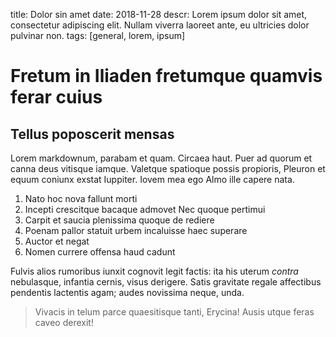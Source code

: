title: Dolor sin amet 
date: 2018-11-28
descr: Lorem ipsum dolor sit amet, consectetur adipiscing elit. Nullam viverra laoreet ante, eu ultricies dolor pulvinar non.
tags: [general, lorem, ipsum]

# Fretum in Iliaden fretumque quamvis ferar cuius

## Tellus poposcerit mensas

Lorem markdownum, parabam et quam. Circaea haut. Puer ad quorum et canna deus
vitisque iamque. Valetque spatioque possis propioris, Pleuron et equum coniunx
exstat Iuppiter. Iovem mea ego Almo ille capere nata.

1. Nato hoc nova fallunt morti
2. Incepti crescitque bacaque admovet Nec quoque pertimui
3. Carpit et saucia plenissima quoque de rediere
4. Poenam pallor statuit urbem incaluisse haec superare
5. Auctor et negat
6. Nomen currere offensa haud cadunt

Fulvis alios rumoribus iunxit cognovit legit factis: ita his uterum *contra*
nebulasque, infantia cernis, visus derigere. Satis gravitate regale affectibus
pendentis lactentis agam; audes novissima neque, unda.

> Vivacis in telum parce quaesitisque tanti, Erycina! Ausis utque feras caveo
> derexit!
